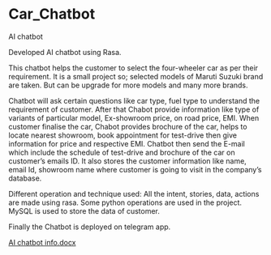 # Car_Chatbot

AI chatbot

Developed  AI chatbot using Rasa.


This chatbot helps the customer to select the four-wheeler car as per their requirement.
It is a small project so; selected models of Maruti Suzuki brand are taken.
But can be upgrade for more models and many more brands.


Chatbot will ask certain questions like car type, fuel type to understand the requirement of customer.
After that Chabot provide information like type of variants of particular model, Ex-showroom price, on road price, EMI.
When customer finalise the car, Chabot provides brochure of the car, helps to locate nearest showroom, book appointment for test-drive then give information for price and respective EMI.
Chatbot then send the E-mail which include the schedule of test-drive and brochure of the car on customer’s emails ID.
It also stores the customer information like name, email Id, showroom name where customer is going to visit in the company’s database.

Different operation and technique used:
All the intent, stories, data, actions are made using rasa. 
Some python operations are used in the project.
MySQL is used to store the data of customer. 

Finally the Chatbot is deployed on telegram app.



[AI chatbot info.docx](https://github.com/SwatiNighut/Car_Chatbot/files/8031423/AI.chatbot.info.docx)


